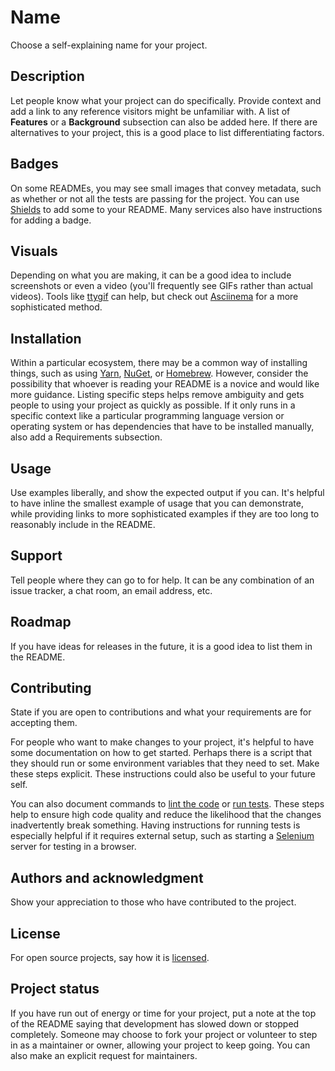# Name

Choose a self-explaining name for your project.

## Description

Let people know what your project can do specifically.
Provide context and add a link to any reference visitors might be unfamiliar with.
A list of **Features** or a **Background** subsection can also be added here.
If there are alternatives to your project, this is a good place to list differentiating factors.

## Badges

On some READMEs, you may see small images that convey metadata, such as whether or not all the tests are passing for the project.
You can use [Shields](https://shields.io/) to add some to your README.
Many services also have instructions for adding a badge.

## Visuals

Depending on what you are making, it can be a good idea to include screenshots or even a video (you'll frequently see GIFs rather than actual videos).
Tools like [ttygif](https://github.com/icholy/ttygif) can help, but check out [Asciinema](https://asciinema.org/) for a more sophisticated method.

## Installation

Within a particular ecosystem, there may be a common way of installing things,
such as using [Yarn](https://yarnpkg.com/), [NuGet](https://www.nuget.org/), or [Homebrew](https://brew.sh/).
However, consider the possibility that whoever is reading your README is a novice and would like more guidance.
Listing specific steps helps remove ambiguity and gets people to using your project as quickly as possible.
If it only runs in a specific context like a particular programming language version or operating system or has dependencies that have to be installed manually, also add a Requirements subsection.

## Usage

Use examples liberally, and show the expected output if you can.
It's helpful to have inline the smallest example of usage that you can demonstrate, while providing links to more sophisticated examples if they are too long to reasonably include in the README.

## Support

Tell people where they can go to for help.
It can be any combination of an issue tracker, a chat room, an email address, etc.

## Roadmap

If you have ideas for releases in the future, it is a good idea to list them in the README.

## Contributing

State if you are open to contributions and what your requirements are for accepting them.

For people who want to make changes to your project, it's helpful to have some documentation on how to get started.
Perhaps there is a script that they should run or some environment variables that they need to set.
Make these steps explicit.
These instructions could also be useful to your future self.

You can also document commands to [lint the code](https://stackoverflow.com/questions/8503559/what-is-linting) or [run tests](https://en.wikipedia.org/wiki/Test_automation).
These steps help to ensure high code quality and reduce the likelihood that the changes inadvertently break something.
Having instructions for running tests is especially helpful if it requires external setup, such as starting a [Selenium](http://www.seleniumhq.org/) server for testing in a browser.

## Authors and acknowledgment

Show your appreciation to those who have contributed to the project.

## License

For open source projects, say how it is [licensed](https://www.makeareadme.com/#license-1).

## Project status

If you have run out of energy or time for your project, put a note at the top of the README saying that development has slowed down or stopped completely.
Someone may choose to fork your project or volunteer to step in as a maintainer or owner, allowing your project to keep going.
You can also make an explicit request for maintainers.

